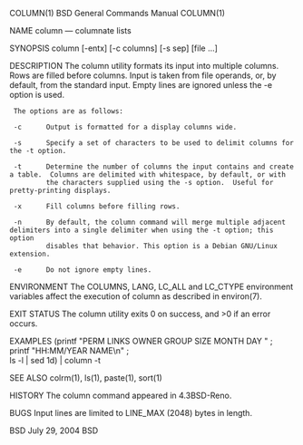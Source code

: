 COLUMN(1)                                                   BSD General Commands Manual                                                  COLUMN(1)

NAME
     column — columnate lists

SYNOPSIS
     column [-entx] [-c columns] [-s sep] [file ...]

DESCRIPTION
     The column utility formats its input into multiple columns.  Rows are filled before columns.  Input is taken from file operands, or, by
     default, from the standard input.  Empty lines are ignored unless the -e option is used.

     The options are as follows:

     -c      Output is formatted for a display columns wide.

     -s      Specify a set of characters to be used to delimit columns for the -t option.

     -t      Determine the number of columns the input contains and create a table.  Columns are delimited with whitespace, by default, or with
             the characters supplied using the -s option.  Useful for pretty-printing displays.

     -x      Fill columns before filling rows.

     -n      By default, the column command will merge multiple adjacent delimiters into a single delimiter when using the -t option; this option
             disables that behavior. This option is a Debian GNU/Linux extension.

     -e      Do not ignore empty lines.

ENVIRONMENT
     The COLUMNS, LANG, LC_ALL and LC_CTYPE environment variables affect the execution of column as described in environ(7).

EXIT STATUS
     The column utility exits 0 on success, and >0 if an error occurs.

EXAMPLES
           (printf "PERM LINKS OWNER GROUP SIZE MONTH DAY " ; \
           printf "HH:MM/YEAR NAME\n" ; \
           ls -l | sed 1d) | column -t

SEE ALSO
     colrm(1), ls(1), paste(1), sort(1)

HISTORY
     The column command appeared in 4.3BSD-Reno.

BUGS
     Input lines are limited to LINE_MAX (2048) bytes in length.

BSD                                                                July 29, 2004                                                               BSD

